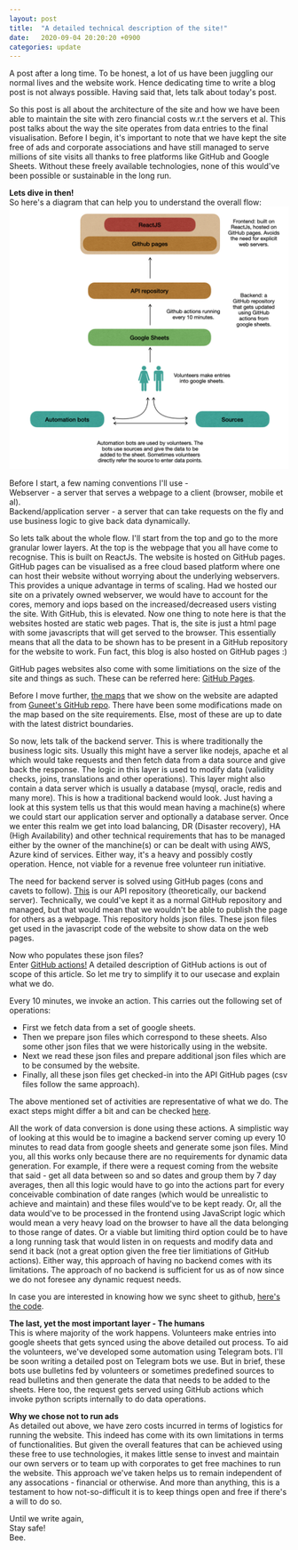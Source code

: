 ```yaml
---
layout: post
title:  "A detailed technical description of the site!"
date:   2020-09-04 20:20:20 +0900
categories: update
---
```

A post after a long time. To be honest, a lot of us have been juggling our normal lives and the website work. Hence dedicating time to write a blog post is not always possible. Having said that, lets talk about today's post.  

So this post is all about the architecture of the site and how we have been able to maintain the site with zero financial costs w.r.t the servers et al. This post talks about the way the site operates from data entries to the final visualisation. Before I begin, it's important to note that we have kept the site free of ads and corporate associations and have still managed to serve millions of site visits all thanks to free platforms like GitHub and Google Sheets. Without these freely available technologies, none of this would've been possible or sustainable in the long run.

**Lets dive in then!**  
So here's a diagram that can help you to understand the overall flow:  
![The architecture](/assets/images/architecture.png)  


Before I start, a few naming conventions I'll use -   
Webserver - a server that serves a webpage to a client (browser, mobile et al).  
Backend/application server - a server that can take requests on the fly and use business logic to give back data dynamically.

So lets talk about the whole flow. I'll start from the top and go to the more granular lower layers. 
At the top is the webpage that you all have come to recognise. This is built on ReactJs. The website is hosted on GitHub pages. GitHub pages can be visualised as a free cloud based platform where one can host their website without worrying about the underlying webservers. This provides a unique advantage in terms of scaling. Had we hosted our site on a privately owned webserver, we would have to account for the cores, memory and iops based on the increased/decreased users visting the site. With GitHub, this is elevated. Now one thing to note here is that the websites hosted are static web pages. That is, the site is just a html page with some javascripts that will get served to the browser. This essentially means that all the data to be shown has to be present in a GitHub repository for the website to work. Fun fact, this blog is also hosted on GitHub pages :)   

GitHub pages websites also come with some limitiations on the size of the site and things as such. These can be referred here: [GitHub Pages](https://docs.github.com/en/github/working-with-github-pages/about-github-pages). 

Before I move further, [the maps](https://github.com/covid19india/covid19india-react/tree/master/public/maps) that we show on the website are adapted from [Guneet's GitHub repo](https://github.com/guneetnarula/indian-district-boundaries). There have been some modifications made on the map based on the site requirements. Else, most of these are up to date with the latest district boundaries. 

So now, lets talk of the backend server. This is where traditionally the business logic sits. Usually this might have a server like nodejs, apache et al which would take requests and then fetch data from a data source and give back the response. The logic in this layer is used to modify data (validity checks, joins, translations and other operations). This layer might also contain a data server which is usually a database (mysql, oracle, redis and many more). This is how a traditional backend would look. Just having a look at this system tells us that this would mean having a machine(s) where we could start our application server and optionally a database server. Once we enter this realm we get into load balancing, DR (Disaster recovery), HA (High Availability) and other technical requirements that has to be managed either by the owner of the manchine(s) or can be dealt with using AWS, Azure kind of services. Either way, it's a heavy and possibly costly operation. Hence, not viable for a revenue free volunteer run initiative.

The need for backend server is solved using GitHub pages (cons and cavets to follow). [This](https://github.com/covid19india/api/tree/gh-pages) is our API repository (theoretically, our backend server). Technically, we could've kept it as a normal GitHub repository and managed, but that would mean that we wouldn't be able to publish the page for others as a webpage. This repository holds json files. These json files get used in the javascript code of the website to show data on the web pages.  

Now who populates these json files?   
Enter [GitHub actions!](https://github.com/features/actions) A detailed description of GitHub actions is out of scope of this article. So let me try to simplify it to our usecase and explain what we do. 

Every 10 minutes, we invoke an action. This carries out the following set of operations:
- First we fetch data from a set of google sheets.
- Then we prepare json files which correspond to these sheets. Also some other json files that we were historically using in the website.
- Next we read these json files and prepare additional json files which are to be consumed by the website.
- Finally, all these json files get checked-in into the API GitHub pages (csv files follow the same approach).

The above mentioned set of activities are representative of what we do. The exact steps might differ a bit and can be checked [here](https://github.com/covid19india/api/blob/master/main.sh).

All the work of data conversion is done using these actions. A simplistic way of looking at this would be to imagine a backend server coming up every 10 minutes to read data from google sheets and generate some json files. Mind you, all this works only because there are no requirements for dynamic data generation. For example, if there were a request coming from the website that said - get all data between so and so dates and group them by 7 day averages, then all this logic would have to go into the actions part for every conceivable combination of date ranges (which would be unrealistic to achieve and maintain) and these files would've to be kept ready. Or, all the data would've to be processed in the frontend using JavaScript logic which would mean a very heavy load on the browser to have all the data belonging to those range of dates. Or a viable but limiting third option could be to have a long running task that would listen in on requests and modify data and send it back (not a great option given the free tier limitiations of GitHub actions). Either way, this approach of having no backend comes with its limitations. The approach of no backend is sufficient for us as of now since we do not foresee any dynamic request needs.

In case you are interested in knowing how we sync sheet to github, [here's the code](https://github.com/covid19india/api/blob/master/src/sheet-to-json_generic.js).

**The last, yet the most important layer - The humans**  
This is where majority of the work happens. Volunteers make entries into google sheets that gets synced using the above detailed out process. To aid the volunteers, we've developed some automation using Telegram bots. I'll be soon writing a detailed post on Telegram bots we use. But in brief, these bots use bulletins fed by volunteers or sometimes predefined sources to read bulletins and then generate the data that needs to be added to the sheets. Here too, the request gets served using GitHub actions which invoke python scripts internally to do data operations.

**Why we chose not to run ads**  
As detailed out above, we have zero costs incurred in terms of logistics for running the website. This indeed has come with its own limitations in terms of functionalities. But given the overall features that can be achieved using these free to use technologies, it makes little sense to invest and maintain our own servers or to team up with corporates to get free machines to run the website. This approach we've taken helps us to remain independent of any assocations - financial or otherwise. And more than anything, this is a testament to how not-so-difficult it is to keep things open and free if there's a will to do so.


Until we write again,  
Stay safe!  
Bee.








